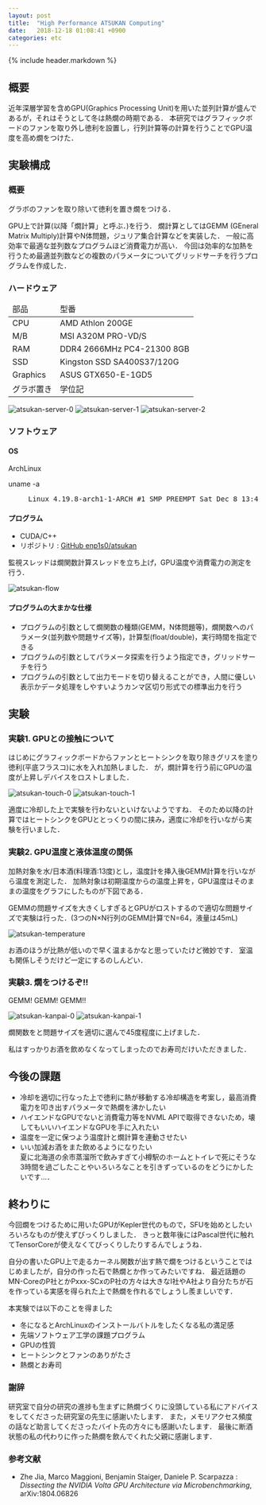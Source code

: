 ```yaml
---
layout: post
title:  "High Performance ATSUKAN Computing"
date:   2018-12-18 01:08:41 +0900
categories: etc
---
```


{% include header.markdown %}


<h2>概要</h2>
<p>
近年深層学習を含めGPU(Graphics Processing Unit)を用いた並列計算が盛んであるが，それはそうとして冬は熱燗の時期である． 本研究ではグラフィックボードのファンを取り外し徳利を設置し，行列計算等の計算を行うことでGPU温度を高め燗をつけた．
</p>
<h2 id='pre'>実験構成</h2>
<h3 id='pre0'>概要</h3>
<p>
グラボのファンを取り除いて徳利を置き燗をつける．
</p>
<p>
GPU上で計算(以降「燗計算」と呼ぶ．)を行う．
燗計算としてはGEMM (GEneral Matrix Multiply)計算やN体問題，ジュリア集合計算などを実装した．
一般に高効率で最適な並列数なプログラムほど消費電力が高い．
今回は効率的な加熱を行うため最適並列数などの複数のパラメータについてグリッドサーチを行うプログラムを作成した．
</p>
<h3 id='pre1'>ハードウェア</h3>
<table class='table'>
<thead>
<tr>
<td>部品</td>
<td>型番</td>
</tr>
</thead>
<tbody>
<tr>
<td>CPU</td>
<td>AMD Athlon 200GE</td>
</tr>
<tr>
<td>M/B</td>
<td>MSI A320M PRO-VD/S</td>
</tr>
<tr>
<td>RAM</td>
<td>DDR4 2666MHz PC4-21300 8GB</td>
</tr>
<tr>
<td>SSD</td>
<td>Kingston SSD SA400S37/120G</td>
</tr>
<tr>
<td>Graphics</td>
<td>ASUS GTX650-E-1GD5</td>
</tr>
<tr>
<td>グラボ置き</td>
<td>学位記</td>
</tr>
</tbody>
</table>

![atsukan-server-0]({{site.baseurl}}/assets/images/atsukan-server-0.jpg)
![atsukan-server-1]({{site.baseurl}}/assets/images/atsukan-server-1.jpg)
![atsukan-server-2]({{site.baseurl}}/assets/images/atsukan-server-2.jpg)

<h3 id='pre2'>ソフトウェア</h3>
<h4>OS</h4>
ArchLinux
<dl>
<dt>uname -a</dt><dd><pre class='code-line'>Linux 4.19.8-arch1-1-ARCH #1 SMP PREEMPT Sat Dec 8 13:49:11 UTC 2018 x86_64 GNU/Linux</pre></dd>
</dl>
<h4>プログラム</h4>
<ul>
<li>CUDA/C++</li>
<li>リポジトリ : <a href='https://github.com/enp1s0/atsukan'>GitHub enp1s0/atsukan</a></li>
</ul>
<p>

監視スレッドは燗関数計算スレッドを立ち上げ，GPU温度や消費電力の測定を行う．

</p>

![atsukan-flow]({{site.baseurl}}/assets/images/atsukan-flow.svg)

<h4>プログラムの大まかな仕様</h4>
<ul>
<li>プログラムの引数として燗関数の種類(GEMM，N体問題等)，燗関数へのパラメータ(並列数や問題サイズ等)，計算型(float/double)，実行時間を指定できる</li>
<li>プログラムの引数としてパラメータ探索を行うよう指定でき，グリッドサーチを行う</li>
<li>プログラムの引数として出力モードを切り替えることができ，人間に優しい表示かデータ処理をしやすいようカンマ区切り形式での標準出力を行う</li>

</ul>

<h2 id='exp'>実験</h2>
<h3 id='exp1'>実験1. GPUとの接触について</h3>
<p>
はじめにグラフィックボードからファンとヒートシンクを取り除きグリスを塗り徳利(平底フラスコ)に水を入れ加熱しました．
が，燗計算を行う前にGPUの温度が上昇しデバイスをロストしました．
</p>

![atsukan-touch-0]({{site.baseurl}}/assets/images/atsukan-touch-0.jpg)
![atsukan-touch-1]({{site.baseurl}}/assets/images/atsukan-touch-1.jpg)

<p>
適度に冷却した上で実験を行わないといけないようですね．
そのため以降の計算ではヒートシンクをGPUととっくりの間に挟み，適度に冷却を行いながら実験を行いました．
</p>
<h3 id='exp2'>実験2. GPU温度と液体温度の関係</h3>
<p>加熱対象を水/日本酒(料理酒:13度)とし，温度計を挿入後GEMM計算を行いながら温度を測定した．
加熱対象は初期温度からの温度上昇を，GPU温度はそのままの温度をグラフにしたものが下図である．</p>
<p>GEMMの問題サイズを大きくしすぎるとGPUがロストするので適切な問題サイズで実験は行った．(3つのN×N行列のGEMM計算でN=64，液量は45mL)</p>

![atsukan-temperature]({{site.baseurl}}/assets/images/atsukan-temperature.svg)

<p>
お酒のほうが比熱が低いので早く温まるかなと思っていたけど微妙です．
室温も関係しそうだけど一定にするのしんどい．
</p>
<h3 id='exp4'>実験3. 燗をつけるぞ!!</h3>
GEMM! GEMM! GEMM!!

![atsukan-kanpai-0]({{site.baseurl}}/assets/images/atsukan-kanpai-0.jpg)
![atsukan-kanpai-1]({{site.baseurl}}/assets/images/atsukan-kanpai-1.jpg)

<p>
燗関数をと問題サイズを適切に選んで45度程度に上げました．
</p>
<p>
私はすっかりお酒を飲めなくなってしまったのでお寿司だけいただきました．
</p>

<h2 id='next'>今後の課題</h2>
<ul>
<li>冷却を適切に行なった上で徳利に熱が移動する冷却構造を考案し，最高消費電力を叩き出すパラメータで熱燗を沸かしたい</li>
<li>ハイエンドなGPUでないと消費電力等をNVML APIで取得できないため，壊してもいいハイエンドなGPUを手に入れたい</li>
<li>温度を一定に保つよう温度計と燗計算を連動させたい</li>
<li>いい加減お酒をまた飲めるようになりたい<br>
夏に北海道の余市蒸溜所で飲みすぎて小樽駅のホームとトイレで死にそうな3時間を過ごしたことやいろいろなことを引きずっているのをどうにかしたいです...．</li>
</ul>

<h2 id='fin'>終わりに </h2>
<p>
今回燗をつけるために用いたGPUがKepler世代のもので，SFUを始めとしたいろいろなものが使えずびっくりしました．
きっと数年後にはPascal世代に触れてTensorCoreが使えなくてびっくりしたりするんでしょうね．
</p>
<p>
自分の書いたGPU上で走るカーネル関数が出す熱で燗をつけるということではじめましたが，自分の作った石で熱燗とか作ってみたいですね．
最近話題のMN-CoreのP社とかPxxx-SCxのP社の方々は大きなI社やA社より自分たちが石を作っている実感を得られた上で熱燗を作れるでしょうし羨ましいです．
</p>
<p>本実験では以下のことを得ました
<ul>
<li>冬になるとArchLinuxのインストールバトルをしたくなる私の満足感</li>
<li>先端ソフトウェア工学の課題プログラム</li>
<li>GPUの性質</li>
<li>ヒートシンクとファンのありがたさ</li>
<li>熱燗とお寿司</li>
</ul>
<h3>謝辞</h3>
<p>
研究室で自分の研究の進捗も生まずに熱燗づくりに没頭している私にアドバイスをしてくださった研究室の先生に感謝いたします．
また，メモリアクセス頻度の話など助言してくださったバイト先の方々にも感謝いたします．
最後に断酒状態の私の代わりに作った熱燗を飲んでくれた父親に感謝します．
</p>
<h3>参考文献</h3>
<ul>
<li>Zhe Jia, Marco Maggioni, Benjamin Staiger, Daniele P. Scarpazza : <i>Dissecting the NVIDIA Volta GPU Architecture via Microbenchmarking</i>, arXiv:1804.06826</li>
